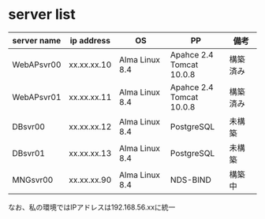 # server list

server name |ip address| OS|PP|備考
-|-|-|-|-
|WebAPsvr00|xx.xx.xx.10|Alma Linux 8.4|Apahce 2.4<br>Tomcat 10.0.8|構築済み
|WebAPsvr01|xx.xx.xx.11|Alma Linux 8.4|Apahce 2.4<br>Tomcat 10.0.8|構築済み
|DBsvr00|xx.xx.xx.12|Alma Linux 8.4|PostgreSQL|未構築
|DBsvr01|xx.xx.xx.13|Alma Linux 8.4|PostgreSQL|未構築
|MNGsvr00|xx.xx.xx.90|Alma Linux 8.4|NDS-BIND|構築中


なお、私の環境ではIPアドレスは192.168.56.xxに統一
